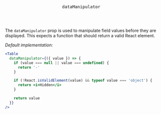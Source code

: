 <div align="center">
  <pre>dataManipulator</pre>
</div>

<br />
<br />

The `dataManipulator` prop is used to manipulate field values before they are displayed. This expects a function that should return a valid React element.

_Default implementation:_
```jsx
<Table
  dataManipulator={({ value }) => {
    if (value === null || value === undefined) {
      return '-'
    }

    if (!React.isValidElement(value) && typeof value === 'object') {
      return <i>Hidden</i>
    }

    return value
  }}
/>
```
